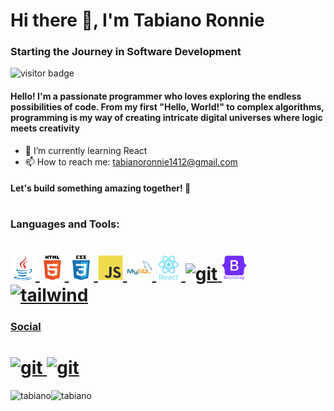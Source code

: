 # <h1>Hi there 👋, I'm Tabiano Ronnie</h1>
### Starting the Journey in Software Development
![visitor badge](https://visitor-badge.laobi.icu/badge?page_id=Tabiano.visitor-badge)

#### Hello! I'm a passionate programmer who loves exploring the endless possibilities of code. From my first "Hello, World!" to complex algorithms, programming is my way of creating intricate digital universes where logic meets creativity
- 🌱 I’m currently learning React
- 📫 How to reach me: tabianoronnie1412@gmail.com
  
#### Let's build something amazing together! 🌟
<h1></h1>

### Languages and Tools:
  <div align="left">
    <h1>
        <a href="https://www.java.com/en/" target="_blank" rel="noreferrer"/><img src="https://raw.githubusercontent.com/devicons/devicon/master/icons/java/java-original.svg" alt="java" width="40" height="40"/>
        <a href="https://www.w3.org/html/" target="_blank" rel="noreferrer"/><img src="https://raw.githubusercontent.com/devicons/devicon/master/icons/html5/html5-original-wordmark.svg" alt="html5" width="40" height="40"/> </a> <a   href="https://www.java.com" target="_blank" rel="noreferrer"/>
        <a href="https://www.w3schools.com/css/" target="_blank" rel="noreferrer"/><img src="https://raw.githubusercontent.com/devicons/devicon/master/icons/css3/css3-original-wordmark.svg" alt="css3" width="40" height="40"/>
        <a href="https://developer.mozilla.org/en-US/docs/Web/JavaScript" target="_blank" rel="noreferrer"/><img src="https://raw.githubusercontent.com/devicons/devicon/master/icons/javascript/javascript-original.svg" alt="javascript" width="40" height="40"/>
        <a href="https://www.mysql.com/" target="_blank" rel="noreferrer"/><img src="https://raw.githubusercontent.com/devicons/devicon/master/icons/mysql/mysql-original-wordmark.svg" alt="mysql" width="40" height="40"/> </a> <a href="https://reactjs.org/" target="_blank" rel="noreferrer"/> 
        <a href="https://react.dev/" target="_blank" rel="noreferrer"/><img src="https://raw.githubusercontent.com/devicons/devicon/master/icons/react/react-original-wordmark.svg" alt="react" width="40" height="40"/>
        <a href="https://git-scm.com/" target="_blank" rel="noreferrer"/><img src="https://www.vectorlogo.zone/logos/git-scm/git-scm-icon.svg" alt="git" width="40" height="40"/>
        <a href="https://getbootstrap.com" target="_blank" rel="noreferrer"/> <img src="https://raw.githubusercontent.com/devicons/devicon/master/icons/bootstrap/bootstrap-plain-wordmark.svg" alt="bootstrap" width="40" height="40"/>
        <a href="https://tailwindcss.com/" target="_blank" rel="noreferrer"/> <img src="https://www.vectorlogo.zone/logos/tailwindcss/tailwindcss-icon.svg" alt="tailwind" width="40" height="40"/> 
    </h1>
  </div>

### Social
<h1>
  <a href="https://www.facebook.com/Tabiano12" target="_blank" rel="noreferrer"/><img src="https://upload.wikimedia.org/wikipedia/commons/b/b8/2021_Facebook_icon.svg" alt="git" width="40" height="40"/>
  <a href="https://github.com/Tabiano" target="_blank" rel="noreferrer"/><img src="https://upload.wikimedia.org/wikipedia/commons/thumb/c/c2/GitHub_Invertocat_Logo.svg/640px-GitHub_Invertocat_Logo.svg.png" alt="git" width="40" height="40"/>
</h1>
    
<p>
  <img align="left" src="https://streak-stats.demolab.com/?user=oyiDev&theme=dark" alt="tabiano" />
  <img align="left" src="https://github-readme-stats.vercel.app/api/top-langs?username=oyiDev&show_icons=true&locale=en&layout=compact&theme=dark" alt="tabiano" />
</p>
